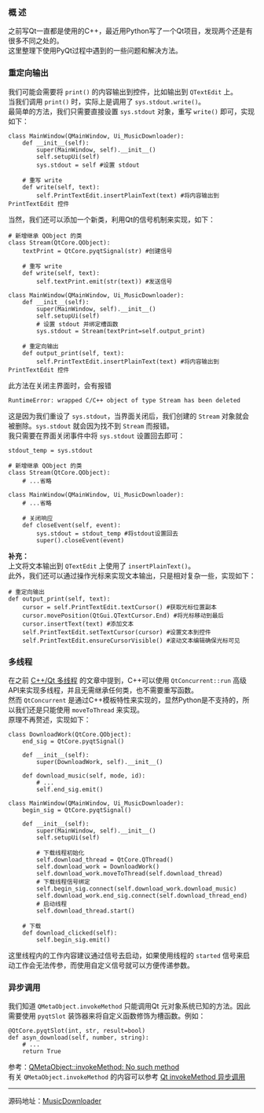 ### 概 述
之前写Qt一直都是使用的C++，最近用Python写了一个Qt项目，发现两个还是有很多不同之处的。  
这里整理下使用PyQt过程中遇到的一些问题和解决方法。

### 重定向输出
我们可能会需要将 `print()` 的内容输出到控件，比如输出到 `QTextEdit` 上。  
当我们调用 `print()` 时，实际上是调用了 `sys.stdout.write()`。  
最简单的方法，我们只需要直接设置 `sys.stdout` 对象，重写 `write()` 即可，实现如下：  
```
class MainWindow(QMainWindow, Ui_MusicDownloader):
    def __init__(self):
        super(MainWindow, self).__init__()
        self.setupUi(self)
        sys.stdout = self #设置 stdout

    # 重写 write
    def write(self, text):
        self.PrintTextEdit.insertPlainText(text) #将内容输出到 PrintTextEdit 控件
```
当然，我们还可以添加一个新类，利用Qt的信号机制来实现，如下：  
```
# 新增继承 QObject 的类
class Stream(QtCore.QObject):
    textPrint = QtCore.pyqtSignal(str) #创建信号

    # 重写 write
    def write(self, text):
        self.textPrint.emit(str(text)) #发送信号

class MainWindow(QMainWindow, Ui_MusicDownloader):
    def __init__(self):
        super(MainWindow, self).__init__()
        self.setupUi(self)
        # 设置 stdout 并绑定槽函数
        sys.stdout = Stream(textPrint=self.output_print)

    # 重定向输出
    def output_print(self, text):
        self.PrintTextEdit.insertPlainText(text) #将内容输出到 PrintTextEdit 控件
```
此方法在关闭主界面时，会有报错 
```
RuntimeError: wrapped C/C++ object of type Stream has been deleted
```
这是因为我们重设了 `sys.stdout`，当界面关闭后，我们创建的 `Stream` 对象就会被删除。`sys.stdout` 就会因为找不到 `Stream` 而报错。  
我只需要在界面关闭事件中将 `sys.stdout` 设置回去即可：
```
stdout_temp = sys.stdout

# 新增继承 QObject 的类
class Stream(QtCore.QObject):
    # ...省略

class MainWindow(QMainWindow, Ui_MusicDownloader):
    # ...省略

    # 关闭响应
    def closeEvent(self, event):
        sys.stdout = stdout_temp #将stdout设置回去
        super().closeEvent(event)
```
**补充：**  
上文将文本输出到 `QTextEdit` 上使用了 `insertPlainText()`。  
此外，我们还可以通过操作光标来实现文本输出，只是相对复杂一些，实现如下：
```
# 重定向输出
def output_print(self, text):
    cursor = self.PrintTextEdit.textCursor() #获取光标位置副本
    cursor.movePosition(QtGui.QTextCursor.End) #将光标移动到最后
    cursor.insertText(text) #添加文本
    self.PrintTextEdit.setTextCursor(cursor) #设置文本到控件
    self.PrintTextEdit.ensureCursorVisible() #滚动文本编辑确保光标可见
```

### 多线程
在之前 [C++/Qt 多线程](/Qt/Qt%20%E5%A4%9A%E7%BA%BF%E7%A8%8B.md) 的文章中提到，C++可以使用 `QtConcurrent::run` 高级API来实现多线程，并且无需继承任何类，也不需要重写函数。  
然而 `QtConcurrent` 是通过C++模板特性来实现的，显然Python是不支持的，所以我们还是只能使用 `moveToThread` 来实现。  
原理不再赘述，实现如下：
```
class DownloadWork(QtCore.QObject):
    end_sig = QtCore.pyqtSignal()

    def __init__(self):
        super(DownloadWork, self).__init__()

    def download_music(self, mode, id):
        # ...
        self.end_sig.emit()

class MainWindow(QMainWindow, Ui_MusicDownloader):
    begin_sig = QtCore.pyqtSignal()

    def __init__(self):
        super(MainWindow, self).__init__()
        self.setupUi(self)

        # 下载线程初始化
        self.download_thread = QtCore.QThread()
        self.download_work = DownloadWork()
        self.download_work.moveToThread(self.download_thread)
        # 下载线程信号绑定
        self.begin_sig.connect(self.download_work.download_music)
        self.download_work.end_sig.connect(self.download_thread_end)
        # 启动线程
        self.download_thread.start()

    # 下载
    def download_clicked(self):
        self.begin_sig.emit()
```
这里线程内的工作内容建议通过信号去启动，如果使用线程的 `started` 信号来启动工作会无法传参，而使用自定义信号就可以方便传递参数。

### 异步调用
我们知道 `QMetaObject.invokeMethod` 只能调用Qt 元对象系统已知的方法。因此需要使用 `pyqtSlot` 装饰器来将自定义函数修饰为槽函数。例如：
```
@QtCore.pyqtSlot(int, str, result=bool)
def asyn_download(self, number, string):
	# ...
	return True
```
参考：[QMetaObject::invokeMethod: No such method](https://stackoverflow.com/questions/67135015/qmetaobjectinvokemethod-no-such-method-signal-emittersolve)  
有关 `QMetaObject.invokeMethod` 的内容可以参考 [Qt invokeMethod 异步调用](/Qt/Qt%20invokeMethod%20%E5%BC%82%E6%AD%A5%E8%B0%83%E7%94%A8.md)

****
源码地址：[MusicDownloader](https://github.com/cyh1998/MusicDownloader/tree/dev-GUI)

